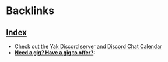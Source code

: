 
# Backlinks
## [Index](<Index.md>)
- Check out the [Yak Discord server](<Yak Discord server.md>) and [Discord Chat Calendar](<Discord Chat Calendar.md>)
- **[Need a gig? Have a gig to offer?](<Need a gig? Have a gig to offer?.md>):**

